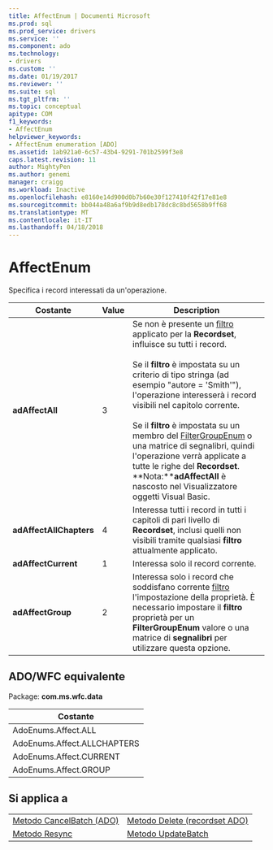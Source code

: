 ```yaml
---
title: AffectEnum | Documenti Microsoft
ms.prod: sql
ms.prod_service: drivers
ms.service: ''
ms.component: ado
ms.technology:
- drivers
ms.custom: ''
ms.date: 01/19/2017
ms.reviewer: ''
ms.suite: sql
ms.tgt_pltfrm: ''
ms.topic: conceptual
apitype: COM
f1_keywords:
- AffectEnum
helpviewer_keywords:
- AffectEnum enumeration [ADO]
ms.assetid: 1ab921a0-6c57-43b4-9291-701b2599f3e8
caps.latest.revision: 11
author: MightyPen
ms.author: genemi
manager: craigg
ms.workload: Inactive
ms.openlocfilehash: e8160e14d900d0b7b60e30f127410f42f17e81e8
ms.sourcegitcommit: bb044a48a6af9b9d8edb178dc8c8bd5658b9ff68
ms.translationtype: MT
ms.contentlocale: it-IT
ms.lasthandoff: 04/18/2018
---
```

# <a name="affectenum"></a>AffectEnum
Specifica i record interessati da un'operazione.  
  
|Costante|Value|Description|  
|--------------|-----------|-----------------|  
|**adAffectAll**|3|Se non è presente un [filtro](../../../ado/reference/ado-api/filter-property.md) applicato per la **Recordset**, influisce su tutti i record.<br /><br /> Se il **filtro** è impostata su un criterio di tipo stringa (ad esempio "autore = 'Smith'"), l'operazione interesserà i record visibili nel capitolo corrente.<br /><br /> Se il **filtro** è impostata su un membro del [FilterGroupEnum](../../../ado/reference/ado-api/filtergroupenum.md) o una matrice di segnalibri, quindi l'operazione verrà applicate a tutte le righe del **Recordset**. **Nota:****adAffectAll** è nascosto nel Visualizzatore oggetti Visual Basic.  |  
|**adAffectAllChapters**|4|Interessa tutti i record in tutti i capitoli di pari livello di **Recordset**, inclusi quelli non visibili tramite qualsiasi **filtro** attualmente applicato.|  
|**adAffectCurrent**|1|Interessa solo il record corrente.|  
|**adAffectGroup**|2|Interessa solo i record che soddisfano corrente [filtro](../../../ado/reference/ado-api/filter-property.md) l'impostazione della proprietà. È necessario impostare il **filtro** proprietà per un **FilterGroupEnum** valore o una matrice di **segnalibri** per utilizzare questa opzione.|  
  
## <a name="adowfc-equivalent"></a>ADO/WFC equivalente  
 Package: **com.ms.wfc.data**  
  
|Costante|  
|--------------|  
|AdoEnums.Affect.ALL|  
|AdoEnums.Affect.ALLCHAPTERS|  
|AdoEnums.Affect.CURRENT|  
|AdoEnums.Affect.GROUP|  
  
## <a name="applies-to"></a>Si applica a  
  
|||  
|-|-|  
|[Metodo CancelBatch (ADO)](../../../ado/reference/ado-api/cancelbatch-method-ado.md)|[Metodo Delete (recordset ADO)](../../../ado/reference/ado-api/delete-method-ado-recordset.md)|  
|[Metodo Resync](../../../ado/reference/ado-api/resync-method.md)|[Metodo UpdateBatch](../../../ado/reference/ado-api/updatebatch-method.md)|
